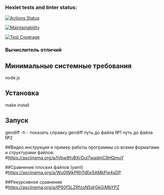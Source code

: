 ### Hexlet tests and linter status:
[![Actions Status](https://github.com/Evgeny111111/frontend-project-46/actions/workflows/hexlet-check.yml/badge.svg)](https://github.com/Evgeny111111/frontend-project-46/actions)

[![Maintainability](https://api.codeclimate.com/v1/badges/3b7b3391f0ccb8882317/maintainability)](https://codeclimate.com/github/Evgeny111111/frontend-project-46/maintainability)

[![Test Coverage](https://api.codeclimate.com/v1/badges/3b7b3391f0ccb8882317/test_coverage)](https://codeclimate.com/github/Evgeny111111/frontend-project-46/test_coverage)
### Вычислитель отличий

## Минимальные системные требования
node.js

## Установка
make install

## Запуск
gendiff -h - показать справку
gendiff путь до файла №1 путь до файла №2

##Видео инструкция и пример работы программы со всеми форматами и структурами файлов:
#https://asciinema.org/a/lVbw8fvBXrDuI7wadmC8HQmuY

##Сравнение плоских файлов (yaml)
#https://asciinema.org/a/Wu0INIkPRhTdEe5AMkPie4sDP

##Рекурсивное сравнение
#https://asciinema.org/a/tP60fSLZRfzoN5drGkGiMbYPZ